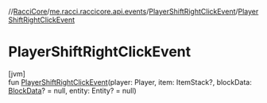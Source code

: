 //[RacciCore](../../../index.md)/[me.racci.raccicore.api.events](../index.md)/[PlayerShiftRightClickEvent](index.md)/[PlayerShiftRightClickEvent](-player-shift-right-click-event.md)

# PlayerShiftRightClickEvent

[jvm]\
fun [PlayerShiftRightClickEvent](-player-shift-right-click-event.md)(player: Player, item: ItemStack?, blockData: [BlockData](../-block-data/index.md)? = null, entity: Entity? = null)
